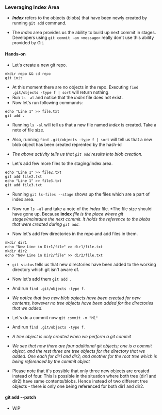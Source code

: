 ### Leveraging Index Area

* ***Index*** refers to the objects (blobs) that have been newly created by running `git add` command.

* The *index* area provides us the ability to build up next commit in stages. Developers using `git commit -am <message>` really don't use this ability provided by Git.

#### Hands-on

* Let's create a new git repo.
```
mkdir repo && cd repo
git init
```
* At this moment there are no objects in the repo. Executing `find .git/objects -type f | sort` will return nothing.
* Run `ls -al` and notice that the *index* file does not exist.
* Now let's run following commands:
```
echo "Line 1" >> file.txt
git add .
```
* Running `ls -al` will tell us that a new file named *index* is created. Take a note of file size.
* Also, running `find .git/objects -type f | sort` will tell us that a new blob object has been created reprented by the hash-id
* *The above activity tells us that `git add` results into blob creation.*

* Let's add few more files to the staging/index area.
```
echo "Line 1" >> file2.txt
git add file2.txt
echo "Line 1" >> file3.txt
git add file3.txt
```
* Running `git ls-files --stage` shows up the files which are a part of index area.
* Now run `ls -al` and take a note of the *index* file. *The file size should have gone up. Because **index** *file is the place where git stages/maintains the next commit. It holds the reference to the blobs that were created during `git add`*.

* Now let's add few directories in the repo and add files in them.
```
mkdir dir1
echo "New Line in Dir1/file" >> dir1/file.txt
mkdir dir2
echo "New Line in Dir2/file" >> dir2/file.txt
```
* `git status` tells us that new directories have been added to the working directory which git isn't aware of.
* Now let's add them `git add .`
* And run `find .git/objects -type f`.
* *We notice that two new blob objects have been created for new contents, however no tree objects have been added for the directories that we added.*

* Let's do a commit now `git commit -m "M1"`
* And run `find .git/objects -type f`.
* *A tree object is only created when we perform a git commit*
* *We see that now there are four additional git objects; one is a commit object, and the rest three are tree objects for the directory that we added. One each for dir1 and dir2; and another for the root tree which is being referenced by the commit object*

* Please note that it's possible that only three new objects are created instead of four. This is possible in the situation where both tree (dir1 and dir2) have same contents/blobs. Hence instead of two different tree objects - there is only one being referenced for both dir1 and dir2.

#### git add --patch

* WIP

